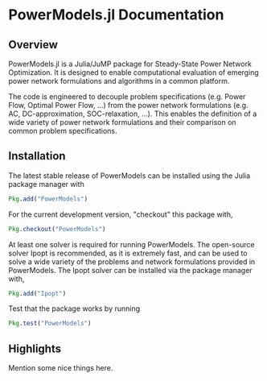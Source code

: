 # PowerModels.jl Documentation

## Overview

PowerModels.jl is a Julia/JuMP package for Steady-State Power Network Optimization. It is designed to enable computational evaluation of emerging power network formulations and algorithms in a common platform.

The code is engineered to decouple problem specifications (e.g. Power Flow, Optimal Power Flow, ...) from the power network formulations (e.g. AC, DC-approximation, SOC-relaxation, ...). This enables the definition of a wide variety of power network formulations and their comparison on common problem specifications.

## Installation

The latest stable release of PowerModels can be installed using the Julia package manager with

```julia
Pkg.add("PowerModels")
```

For the current development version, "checkout" this package with,

```julia
Pkg.checkout("PowerModels")
```

At least one solver is required for running PowerModels.  The open-source solver Ipopt is recommended, as it is extremely fast, and can be used to solve a wide variety of the problems and network formulations provided in PowerModels.  The Ipopt solver can be installed via the package manager with,

```julia
Pkg.add("Ipopt")
```

Test that the package works by running

```julia
Pkg.test("PowerModels")
```

## Highlights

Mention some nice things here.


